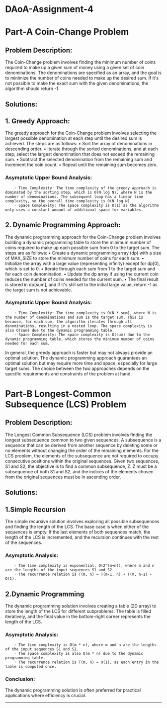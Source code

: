 # DAoA-Assignment-4
# Part-A  Coin-Change Problem 
## Problem Description:
The Coin-Change problem involves finding the minimum number of coins required to make up a given sum of money using a given set of coin denominations. The denominations are specified as an array, and the goal is to minimize the number of coins needed to make up the desired sum. If it's not possible to make the exact sum with the given denominations, the algorithm should return -1.
## Solutions:
## 1. Greedy Approach:
The greedy approach for the Coin-Change problem involves selecting the largest possible denomination at each step until the desired sum is achieved. The steps are as follows:
    • Sort the array of denominations in descending order.
    • Iterate through the sorted denominations, and at each step, select the largest denomination that does not exceed the remaining sum.
    • Subtract the selected denomination from the remaining sum and increment the coin count.
    • Repeat until the remaining sum becomes zero.
### Asymptotic Upper Bound Analysis:
        ◦ Time Complexity: The time complexity of the greedy approach is dominated by the sorting step, which is O(N log N), where N is the number of denominations. The subsequent loop has a linear time complexity, so the overall time complexity is O(N log N).
        ◦ Space Complexity: The space complexity is O(1) as the algorithm only uses a constant amount of additional space for variables.
## 2. Dynamic Programming Approach:
The dynamic programming approach for the Coin-Change problem involves building a dynamic programming table to store the minimum number of coins required to make up each possible sum from 0 to the target sum. The steps are as follows:
    • Create a dynamic programming array (dp) with a size of MAX_SIZE to store the minimum number of coins for each sum.
    • Initialize the array with a large value (representing infinity) except for dp[0], which is set to 0.
    • Iterate through each sum from 1 to the target sum and for each coin denomination.
    • Update the dp array if using the current coin reduces the number of coins needed for the current sum.
    • The final result is stored in dp[sum], and if it's still set to the initial large value, return -1 as the target sum is not achievable.
### Asymptotic Upper Bound Analysis:
        ◦ Time Complexity: The time complexity is O(N * sum), where N is the number of denominations and sum is the target sum. This is because, for each sum, the algorithm iterates through all denominations, resulting in a nested loop. The space complexity is also O(sum) due to the dynamic programming table.
        ◦ Space Complexity: The space complexity is O(sum) due to the dynamic programming table, which stores the minimum number of coins needed for each sum.
In general, the greedy approach is faster but may not always provide an optimal solution. The dynamic programming approach guarantees an optimal solution but may require more time and space, especially for large target sums. The choice between the two approaches depends on the specific requirements and constraints of the problem at hand.
# Part-B   Longest-Common Subsequence (LCS) Problem 
## Problem Description:
The Longest Common Subsequence (LCS) problem involves finding the longest subsequence common to two given sequences. A subsequence is a sequence that can be derived from another sequence by deleting some or no elements without changing the order of the remaining elements. For the LCS problem, the elements of the subsequence are not required to occupy consecutive positions within the original sequences.
Given two sequences, S1 and S2, the objective is to find a common subsequence, Z. Z must be a subsequence of both S1 and S2, and the indices of the elements chosen from the original sequences must be in ascending order.
## Solutions: 
## 1.Simple Recursion
The simple recursive solution involves exploring all possible subsequences and finding the length of the LCS. The base case is when either of the sequences is empty. If the last elements of both sequences match, the length of the LCS is incremented, and the recursion continues with the rest of the sequences.
### Asymptotic Analysis:
        ◦ The time complexity is exponential, O(2^(m+n)), where m and n are the lengths of the input sequences S1 and S2.
        ◦ The recurrence relation is T(m, n) = T(m-1, n) + T(m, n-1) + O(1).
## 2.Dynamic Programming
The dynamic programming solution involves creating a table (2D array) to store the length of the LCS for different subproblems. The table is filled iteratively, and the final value in the bottom-right corner represents the length of the LCS.
### Asymptotic Analysis:
        ◦ The time complexity is O(m * n), where m and n are the lengths of the input sequences S1 and S2.
        ◦ The space complexity is also O(m * n) due to the dynamic programming table.
        ◦ The recurrence relation is T(m, n) = O(1), as each entry in the table is computed once.
### Conclusion:
The dynamic programming solution is often preferred for practical applications where efficiency is crucial.



**************************
